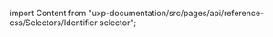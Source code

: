 
import Content from "uxp-documentation/src/pages/api/reference-css/Selectors/Identifier selector";

<Content query="product=photoshop"/>
